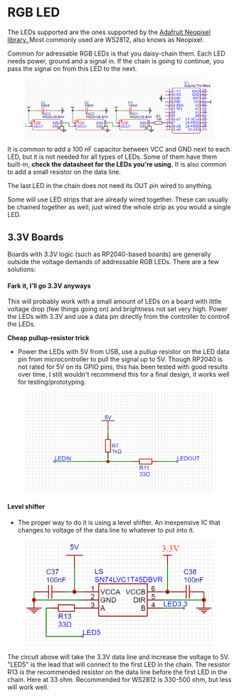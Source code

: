 # RGB LED

The LEDs supported are the ones supported by the [Adafruit Neopixel library. ](https://github.com/adafruit/Adafruit\_NeoPixel) Most commonly used are WS2812, also knows as Neopixel.&#x20;

Common for adressable RGB LEDs is that you daisy-chain them. Each LED needs power, ground and a signal in. If the chain is going to continue, you pass the signal on from this LED to the next.

<figure><img src="../.gitbook/assets/image (8) (1) (1) (1).png" alt=""><figcaption></figcaption></figure>

It is common to add a 100 nF capacitor between VCC and GND next to each LED, but it is not needed for all types of LEDs. Some of them have them built-in, **check the datasheet for the LEDs you're using.** It is also common to add a small resistor on the data line.&#x20;

The last LED in the chain does not need its OUT pin wired to anything.

Some will use LED strips that are already wired together. These can usually be chained together as well, just wired the whole strip as you would a single LED.&#x20;

## 3.3V Boards

Boards with 3.3V logic (such as RP2040-based boards) are generally outside the voltage demands of addressable RGB LEDs. There are a few solutions:

#### Fark it, I'll go 3.3V anyways

This will probably work with a small amount of LEDs on a board with little voltage drop (few things going on) and brightness not set very high. Power the LEDs with 3.3V and use a data pin directly from the controller to controll the LEDs.

**Cheap pullup-resistor trick**

* Power the LEDs with 5V from USB, use a pullup resistor on the LED data pin from microcontroller to pull the signal up to 5V. Though RP2040 is not rated for 5V on its GPIO pins, this has been tested with good results over time. I still wouldn't recommend this for a final design, it works well for testing/prototyping.&#x20;

<figure><img src="../.gitbook/assets/image (17) (1) (1) (1).png" alt=""><figcaption></figcaption></figure>

#### Level shifter

* The proper way to do it is using a level shifter. An inexpensive IC that changes to voltage of the data line to whatever to put into it.&#x20;

<figure><img src="../.gitbook/assets/image (31) (1).png" alt=""><figcaption></figcaption></figure>

The circuit above will take the 3.3V data line and increase the voltage to 5V. "LED5" is the lead that will connect to the first LED in the chain. The resistor R13 is the recommended resistor on the data line before the first LED in the chain. Here at 33 ohm. Recommended for WS2812 is 330-500 ohm, but less will work well.&#x20;
